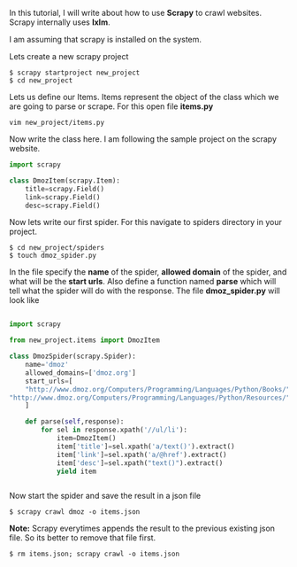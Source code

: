 In this tutorial, I will write about how to use **Scrapy** to crawl websites. Scrapy internally uses **lxlm**.

I am assuming that scrapy is installed on the system.

Lets create a new scrapy project 
```shell
$ scrapy startproject new_project
$ cd new_project
```
Lets us define our Items. Items represent the object of the class which we are going to parse or scrape. For this open file **items.py**

```shell
vim new_project/items.py
```
Now write the class here. I am following the sample project on the scrapy website.

```python
import scrapy

class DmozItem(scrapy.Item):
	title=scrapy.Field()
	link=scrapy.Field()
	desc=scrapy.Field()

```

Now lets write our first spider. For this navigate to spiders directory in your project.

```shell
$ cd new_project/spiders
$ touch dmoz_spider.py
```

In the file specify the **name** of the spider, **allowed domain** of the spider, and what will be the **start urls**. Also define a function named **parse** which will tell what the spider will do with the response. The file **dmoz_spider.py** will look like

```python

import scrapy

from new_project.items import DmozItem

class DmozSpider(scrapy.Spider):
	name='dmoz'
	allowed_domains=['dmoz.org']
	start_urls=[
	"http://www.dmoz.org/Computers/Programming/Languages/Python/Books/",
"http://www.dmoz.org/Computers/Programming/Languages/Python/Resources/"
	]

	def parse(self,response):
		for sel in response.xpath('//ul/li'):
			item=DmozItem()
			item['title']=sel.xpath('a/text()').extract()
			item['link']=sel.xpath('a/@href').extract()
			item['desc']=sel.xpath("text()").extract()
			yield item



```

Now start the spider and save the result in a json file

```shell
$ scrapy crawl dmoz -o items.json
```

**Note:** Scrapy everytimes appends the result to the previous existing json file. So its better to remove that file first.
```shell
$ rm items.json; scrapy crawl -o items.json
```
